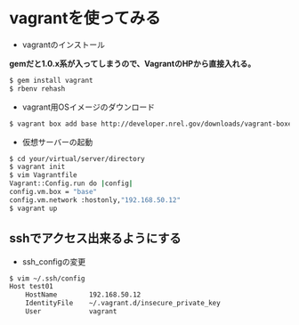 # vagrantを使ってみる
* vagrantのインストール

**gemだと1.0.x系が入ってしまうので、VagrantのHPから直接入れる。**
```bash
$ gem install vagrant
$ rbenv rehash

```
* vagrant用OSイメージのダウンロード

```bash
$ vagrant box add base http://developer.nrel.gov/downloads/vagrant-boxes/CentOS-6.3-x86_64-v20130101.box
```
* 仮想サーバーの起動

```bash
$ cd your/virtual/server/directory
$ vagrant init
$ vim Vagrantfile
Vagrant::Config.run do |config|
config.vm.box = "base"
config.vm.network :hostonly,"192.168.50.12"
$ vagrant up
```
## sshでアクセス出来るようにする
* ssh_configの変更

```bash
$ vim ~/.ssh/config
Host test01
    HostName        192.168.50.12
    IdentityFile    ~/.vagrant.d/insecure_private_key
    User            vagrant
```
